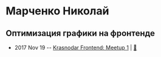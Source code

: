 # Марченко Николай

## Оптимизация графики на фронтенде
- 2017 Nov 19 -- [Krasnodar Frontend: Meetup 1](https://www.youtube.com/watch?v=dtSCHVygA0M)  | [:notebook:](http://slides.com/nickolaymarchenko/graphics#/)  
